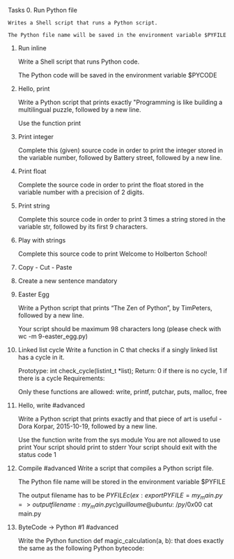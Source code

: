 Tasks
0. Run Python file

	Writes a Shell script that runs a Python script.

	The Python file name will be saved in the environment variable $PYFILE
1. Run inline

	Write a Shell script that runs Python code.

	The Python code will be saved in the environment variable $PYCODE
2. Hello, print

	Write a Python script that prints exactly "Programming is like building a multilingual puzzle, followed by a new line.

	Use the function print
3. Print integer

	Complete this (given) source code in order to print the integer stored in the variable number, followed by Battery street, followed by a new line.
4. Print float

	Complete the source code in order to print the float stored in the variable number with a precision of 2 digits.
5. Print string

	Complete this source code in order to print 3 times a string stored in the variable str, followed by its first 9 characters.
6. Play with strings

	Complete this source code to print Welcome to Holberton School!
7. Copy - Cut - Paste

8. Create a new sentence
mandatory


9. Easter Egg

	Write a Python script that prints “The Zen of Python”, by TimPeters, followed by a new line.

	Your script should be maximum 98 characters long (please check with wc -m 9-easter_egg.py)

10. Linked list cycle
	Write a function in C that checks if a singly linked list has a cycle in it.

	Prototype: int check_cycle(listint_t *list);
	Return: 0 if there is no cycle, 1 if there is a cycle
Requirements:

	Only these functions are allowed: write, printf, putchar, puts, malloc, free

11. Hello, write
#advanced

	Write a Python script that prints exactly and that piece of art is useful - Dora Korpar, 2015-10-19, followed by a new line.

	Use the function write from the sys module
	You are not allowed to use print
	Your script should print to stderr
	Your script should exit with the status code 1

12. Compile
#advanced
	Write a script that compiles a Python script file.

	The Python file name will be stored in the environment variable $PYFILE

	The output filename has to be $PYFILEc (ex: export PYFILE=my_main.py => output filename: my_main.pyc)
	guillaume@ubuntu:~/py/0x00$ cat main.py 

13. ByteCode -> Python #1
#advanced

	Write the Python function def magic_calculation(a, b): that does exactly the same as the following Python bytecode:
